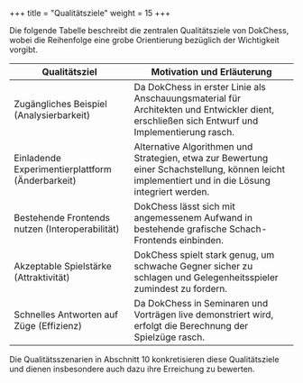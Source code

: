 +++
title = "Qualitätsziele"
weight = 15
+++

Die folgende Tabelle beschreibt die zentralen Qualitätsziele von DokChess, wobei die Reihenfolge eine grobe Orientierung bezüglich der Wichtigkeit vorgibt.

| Qualitätsziel                                   | Motivation und Erläuterung |
|-------------------------------------------------|----------------------------|
| Zugängliches Beispiel (Analysierbarkeit)        | Da DokChess in erster Linie als Anschauungsmaterial für Architekten und Entwickler dient, erschließen sich Entwurf und Implementierung rasch.|
| Einladende Experimentierplattform (Änderbarkeit)| Alternative Algorithmen und Strategien, etwa zur Bewertung einer Schachstellung, können leicht implementiert und in die Lösung integriert werden. |
| Bestehende Frontends nutzen (Interoperabilität) | DokChess lässt sich mit angemessenem Aufwand in bestehende grafische Schach-Frontends einbinden.|
| Akzeptable Spielstärke (Attraktivität)          |DokChess spielt stark genug, um schwache Gegner sicher zu schlagen und Gelegenheitsspieler zumindest zu fordern.|
| Schnelles Antworten auf Züge (Effizienz)        |Da DokChess in Seminaren und Vorträgen live demonstriert wird, erfolgt die Berechnung der Spielzüge rasch.|

Die Qualitätsszenarien in Abschnitt 10 konkretisieren diese Qualitätsziele und dienen insbesondere auch dazu ihre Erreichung zu bewerten.
